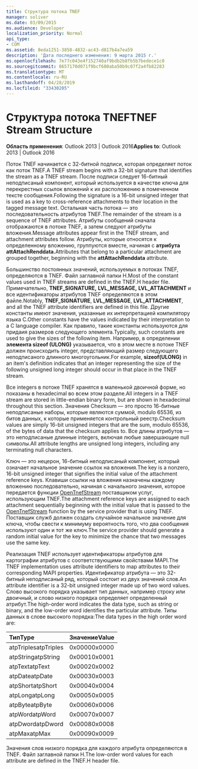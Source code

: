 ```yaml
---
title: Структура потока TNEF
manager: soliver
ms.date: 03/09/2015
ms.audience: Developer
localization_priority: Normal
api_type:
- COM
ms.assetid: 8eda1251-3858-4832-ac43-d817b4a7ea59
description: 'Дата последнего изменения: 9 марта 2015 г.'
ms.openlocfilehash: 7e77c043e4f152740af9bdb2b8fb5b7bedece1c0
ms.sourcegitcommit: 8657170d071f9bcf680aba50b9c07f2a4fb82283
ms.translationtype: MT
ms.contentlocale: ru-RU
ms.lasthandoff: 04/28/2019
ms.locfileid: "33430205"
---
```

# <a name="tnef-stream-structure"></a><span data-ttu-id="46714-103">Структура потока TNEF</span><span class="sxs-lookup"><span data-stu-id="46714-103">TNEF Stream Structure</span></span>

  
  
<span data-ttu-id="46714-104">**Область применения**: Outlook 2013 | Outlook 2016</span><span class="sxs-lookup"><span data-stu-id="46714-104">**Applies to**: Outlook 2013 | Outlook 2016</span></span> 
  
<span data-ttu-id="46714-105">Поток TNEF начинается с 32-битной подписи, которая определяет поток как поток TNEF.</span><span class="sxs-lookup"><span data-stu-id="46714-105">A TNEF stream begins with a 32-bit signature that identifies the stream as a TNEF stream.</span></span> <span data-ttu-id="46714-106">После подписи следует 16-битный неподписаный компонент, который используется в качестве ключа для перекрестных ссылок вложений к их расположению в помеченном тексте сообщения.</span><span class="sxs-lookup"><span data-stu-id="46714-106">Following the signature is a 16-bit unsigned integer that is used as a key to cross-reference attachments to their location in the tagged message text.</span></span> <span data-ttu-id="46714-107">Остальная часть потока — это последовательность атрибутов TNEF.</span><span class="sxs-lookup"><span data-stu-id="46714-107">The remainder of the stream is a sequence of TNEF attributes.</span></span> <span data-ttu-id="46714-108">Атрибуты сообщений сначала отображаются в потоке TNEF, а затем следуют атрибуты вложения.</span><span class="sxs-lookup"><span data-stu-id="46714-108">Message attributes appear first in the TNEF stream, and attachment attributes follow.</span></span> <span data-ttu-id="46714-109">Атрибуты, которые относятся к определенному вложению, группуются вместе, начиная с **атрибута attAttachRenddata.**</span><span class="sxs-lookup"><span data-stu-id="46714-109">Attributes that belong to a particular attachment are grouped together, beginning with the **attAttachRenddata** attribute.</span></span> 
  
<span data-ttu-id="46714-110">Большинство постоянных значений, используемых в потоках TNEF, определяются в TNEF. Файл заглавной папки H.</span><span class="sxs-lookup"><span data-stu-id="46714-110">Most of the constant values used in TNEF streams are defined in the TNEF.H header file.</span></span> <span data-ttu-id="46714-111">Примечательно, **TNEF_SIGNATURE,** **LVL_MESSAGE,** **LVL_ATTACHMENT** и все идентификаторы атрибутов TNEF определяются в этом файле.</span><span class="sxs-lookup"><span data-stu-id="46714-111">Notably, **TNEF_SIGNATURE**, **LVL_MESSAGE**, **LVL_ATTACHMENT**, and all the TNEF attribute identifiers are defined in this file.</span></span> <span data-ttu-id="46714-112">Другие константы имеют значения, указанные их интерпретацией компилятору языка C.</span><span class="sxs-lookup"><span data-stu-id="46714-112">Other constants have the values indicated by their interpretation to a C language compiler.</span></span> <span data-ttu-id="46714-113">Как правило, такие константы используются для придаия размеров следующего элемента.</span><span class="sxs-lookup"><span data-stu-id="46714-113">Typically, such constants are used to give the sizes of the following item.</span></span> <span data-ttu-id="46714-114">Например, в определении **элемента sizeof (ULONG)** указывается, что в этом месте в потоке TNEF должен происходить integer, представляющий размер следующего неподписаного длинного многоугольник.</span><span class="sxs-lookup"><span data-stu-id="46714-114">For example, **sizeof(ULONG)** in an item's definition indicates that an integer representing the size of the following unsigned long integer should occur in that place in the TNEF stream.</span></span> 
  
<span data-ttu-id="46714-115">Все integers в потоке TNEF хранятся в маленькой двоичной форме, но показаны в hexadecimal во всем этом разделе.</span><span class="sxs-lookup"><span data-stu-id="46714-115">All integers in a TNEF stream are stored in little-endian binary form, but are shown in hexadecimal throughout this section.</span></span> <span data-ttu-id="46714-116">Значения Checksum — это просто 16-битные неподписаные наборы, которые являются суммой, modulo 65536, из битов данных, к которые применяется контрольный реестр.</span><span class="sxs-lookup"><span data-stu-id="46714-116">Checksum values are simply 16-bit unsigned integers that are the sum, modulo 65536, of the bytes of data that the checksum applies to.</span></span> <span data-ttu-id="46714-117">Все длины атрибутов — это неподписаные длинные integers, включая любые завершающие null символы.</span><span class="sxs-lookup"><span data-stu-id="46714-117">All attribute lengths are unsigned long integers, including any terminating null characters.</span></span>
  
<span data-ttu-id="46714-118">Ключ — это нецерон, 16-битный неподписаный компонент, который означает начальное значение ссылок на вложения.</span><span class="sxs-lookup"><span data-stu-id="46714-118">The key is a nonzero, 16-bit unsigned integer that signifies the initial value of the attachment reference keys.</span></span> <span data-ttu-id="46714-119">Клавиши ссылки на вложения назначены каждому вложению последовательно, начиная с начального значения, которое передается функции [OpenTnefStream](opentnefstream.md) поставщиком услуг, использующим TNEF.</span><span class="sxs-lookup"><span data-stu-id="46714-119">The attachment reference keys are assigned to each attachment sequentially beginning with the initial value that is passed to the [OpenTnefStream](opentnefstream.md) function by the service provider that is using TNEF.</span></span> <span data-ttu-id="46714-120">Поставщик служб должен создать случайное начальное значение для ключа, чтобы свести к минимуму вероятность того, что два сообщения используют один и тот же ключ.</span><span class="sxs-lookup"><span data-stu-id="46714-120">The service provider should generate a random initial value for the key to minimize the chance that two messages use the same key.</span></span> 
  
<span data-ttu-id="46714-121">Реализация TNEF использует идентификаторы атрибутов для картографии атрибутов с соответствующими свойствами MAPI.</span><span class="sxs-lookup"><span data-stu-id="46714-121">The TNEF implementation uses attribute identifiers to map attributes to their corresponding MAPI properties.</span></span> <span data-ttu-id="46714-122">Идентификатор атрибута — это 32-битный неподписаный ряд, который состоит из двух значений слов.</span><span class="sxs-lookup"><span data-stu-id="46714-122">An attribute identifier is a 32-bit unsigned integer made up of two word values.</span></span> <span data-ttu-id="46714-123">Слово высокого порядка указывает тип данных, например строку или двоичный, и слово низкого порядка определяет определенный атрибут.</span><span class="sxs-lookup"><span data-stu-id="46714-123">The high-order word indicates the data type, such as string or binary, and the low-order word identifies the particular attribute.</span></span> <span data-ttu-id="46714-124">Типы данных в слове высокого порядка:</span><span class="sxs-lookup"><span data-stu-id="46714-124">The data types in the high order word are:</span></span>
  
|<span data-ttu-id="46714-125">**Тип**</span><span class="sxs-lookup"><span data-stu-id="46714-125">**Type**</span></span>|<span data-ttu-id="46714-126">**Значение**</span><span class="sxs-lookup"><span data-stu-id="46714-126">**Value**</span></span>|
|:-----|:-----|
|<span data-ttu-id="46714-127">atpTriples</span><span class="sxs-lookup"><span data-stu-id="46714-127">atpTriples</span></span>  <br/> |<span data-ttu-id="46714-128">0x0000</span><span class="sxs-lookup"><span data-stu-id="46714-128">0x0000</span></span>  <br/> |
|<span data-ttu-id="46714-129">atpString</span><span class="sxs-lookup"><span data-stu-id="46714-129">atpString</span></span>  <br/> |<span data-ttu-id="46714-130">0x0001</span><span class="sxs-lookup"><span data-stu-id="46714-130">0x0001</span></span>  <br/> |
|<span data-ttu-id="46714-131">atpText</span><span class="sxs-lookup"><span data-stu-id="46714-131">atpText</span></span>  <br/> |<span data-ttu-id="46714-132">0x0002</span><span class="sxs-lookup"><span data-stu-id="46714-132">0x0002</span></span>  <br/> |
|<span data-ttu-id="46714-133">atpDate</span><span class="sxs-lookup"><span data-stu-id="46714-133">atpDate</span></span>  <br/> |<span data-ttu-id="46714-134">0x0003</span><span class="sxs-lookup"><span data-stu-id="46714-134">0x0003</span></span>  <br/> |
|<span data-ttu-id="46714-135">atpShort</span><span class="sxs-lookup"><span data-stu-id="46714-135">atpShort</span></span>  <br/> |<span data-ttu-id="46714-136">0x0004</span><span class="sxs-lookup"><span data-stu-id="46714-136">0x0004</span></span>  <br/> |
|<span data-ttu-id="46714-137">atpLong</span><span class="sxs-lookup"><span data-stu-id="46714-137">atpLong</span></span>  <br/> |<span data-ttu-id="46714-138">0x0005</span><span class="sxs-lookup"><span data-stu-id="46714-138">0x0005</span></span>  <br/> |
|<span data-ttu-id="46714-139">atpByte</span><span class="sxs-lookup"><span data-stu-id="46714-139">atpByte</span></span>  <br/> |<span data-ttu-id="46714-140">0x0006</span><span class="sxs-lookup"><span data-stu-id="46714-140">0x0006</span></span>  <br/> |
|<span data-ttu-id="46714-141">atpWord</span><span class="sxs-lookup"><span data-stu-id="46714-141">atpWord</span></span>  <br/> |<span data-ttu-id="46714-142">0x0007</span><span class="sxs-lookup"><span data-stu-id="46714-142">0x0007</span></span>  <br/> |
|<span data-ttu-id="46714-143">atpDword</span><span class="sxs-lookup"><span data-stu-id="46714-143">atpDword</span></span>  <br/> |<span data-ttu-id="46714-144">0x0008</span><span class="sxs-lookup"><span data-stu-id="46714-144">0x0008</span></span>  <br/> |
|<span data-ttu-id="46714-145">atpMax</span><span class="sxs-lookup"><span data-stu-id="46714-145">atpMax</span></span>  <br/> |<span data-ttu-id="46714-146">0x0009</span><span class="sxs-lookup"><span data-stu-id="46714-146">0x0009</span></span>  <br/> |
   
<span data-ttu-id="46714-147">Значения слов низкого порядка для каждого атрибута определяются в TNEF. Файл заглавной папки H.</span><span class="sxs-lookup"><span data-stu-id="46714-147">The low-order word values for each attribute are defined in the TNEF.H header file.</span></span>
  

